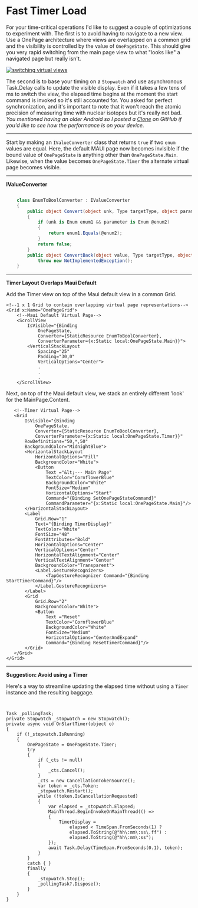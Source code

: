 # Fast Timer Load

For your time-critical operations I'd like to suggest a couple of optimizations to experiment with. The first is to avoid having to navigate to a new view. Use a OnePage architecture where views are overlapped on a common grid and the visibility is controlled by the value of `OnePageState`. This should give you very rapid switching from the main page view to what "looks like" a navigated page but really isn't. 

[![switching virtual views][1]][1]

The second is to base your timing on a `Stopwatch` and use asynchronous Task.Delay calls to update the visible display. Even if it takes a few tens of ms to switch the view, the elapsed time begins at the moment the start command is invoked so it's still accounted for. You asked for perfect synchronization, and it's important to note that it won't reach the atomic precision of measuring time with nuclear isotopes but it's really not bad. _You mentioned having an older Android so I posted a [Clone](https://github.com/IVSoftware/fast-timer-load.git) on GitHub if you'd like to see how the performance is on your device._

___

Start by making an `IValueConverter` class that returns `true` if two `enum` values are equal. Here, the default MAUI page now becomes invisible if the bound value of `OnePageState` is anything other than `OnePageState.Main`. Likewise, when the value becomes `OnePageState.Timer` the alternate virtual page becomes visible.
___

**IValueConverter**

```csharp

    class EnumToBoolConverter : IValueConverter
    {
        public object Convert(object unk, Type targetType, object parameter, CultureInfo culture)
        {
            if (unk is Enum enum1 && parameter is Enum @enum2)
            {
                return enum1.Equals(@enum2);
            }
            return false;
        }
        public object ConvertBack(object value, Type targetType, object parameter, CultureInfo culture) =>
            throw new NotImplementedException();
    }
```
___
**Timer Layout Overlaps Maui Default**
 
 Add the Timer view on top of the Maui default view in a common Grid. 

```xaml   
<!--1 x 1 Grid to contain overlapping virtual page representations-->
<Grid x:Name="OnePageGrid">
    <!--Maui Default Virtual Page-->
    <ScrollView
        IsVisible="{Binding
            OnePageState, 
            Converter={StaticResource EnumToBoolConverter}, 
            ConverterParameter={x:Static local:OnePageState.Main}}">
        <VerticalStackLayout
            Spacing="25"
            Padding="30,0"
            VerticalOptions="Center">
            .
            .
            .            
    </ScrollView>
 ```

 Next, on top of the Maui default view, we stack an entirely different 'look' for the MainPage.Content.

 ```xaml       
    <!--Timer Virtual Page-->
    <Grid
        IsVisible="{Binding
            OnePageState, 
            Converter={StaticResource EnumToBoolConverter}, 
            ConverterParameter={x:Static local:OnePageState.Timer}}"
        RowDefinitions="50,*,50"
        BackgroundColor="MidnightBlue">
        <HorizontalStackLayout
            HorizontalOptions="Fill"
            BackgroundColor="White">
            <Button
                Text ="&lt;--- Main Page" 
                TextColor="CornflowerBlue"
                BackgroundColor="White"
                FontSize="Medium"
                HorizontalOptions="Start"
                Command="{Binding SetOnePageStateCommand}"
                CommandParameter="{x:Static local:OnePageState.Main}"/>
        </HorizontalStackLayout>
        <Label
            Grid.Row="1"
            Text="{Binding TimerDisplay}"
            TextColor="White"
            FontSize="48"
            FontAttributes="Bold"
            HorizontalOptions="Center"
            VerticalOptions="Center"
            HorizontalTextAlignment="Center"
            VerticalTextAlignment="Center"
            BackgroundColor="Transparent">
            <Label.GestureRecognizers>
                <TapGestureRecognizer Command="{Binding StartTimerCommand}"/>
            </Label.GestureRecognizers>
        </Label>
        <Grid
            Grid.Row="2"
            BackgroundColor="White">
            <Button
                Text ="Reset" 
                TextColor="CornflowerBlue"
                BackgroundColor="White"
                FontSize="Medium"
                HorizontalOptions="CenterAndExpand"
                Command="{Binding ResetTimerCommand}"/>
        </Grid>
    </Grid>
</Grid>
```
___

**Suggestion: Avoid using a Timer**

Here's a way to streamline updating the elapsed time without using a `Timer` instance and the resulting baggage.

```


Task _pollingTask;
private Stopwatch _stopwatch = new Stopwatch();
private async void OnStartTimer(object o)
{
    if (!_stopwatch.IsRunning)
    {
        OnePageState = OnePageState.Timer;
        try
        {
            if (_cts != null)
            {
                _cts.Cancel();
            }
            _cts = new CancellationTokenSource();
            var token = _cts.Token;
            _stopwatch.Restart();
            while (!token.IsCancellationRequested)
            {
                var elapsed = _stopwatch.Elapsed;
                MainThread.BeginInvokeOnMainThread(() =>
                {
                    TimerDisplay =
                        elapsed < TimeSpan.FromSeconds(1) ?
                        elapsed.ToString(@"hh\:mm\:ss\.ff") :
                        elapsed.ToString(@"hh\:mm\:ss");
                });
                await Task.Delay(TimeSpan.FromSeconds(0.1), token);
            }
        }
        catch { }
        finally
        {
            _stopwatch.Stop();
            _pollingTask?.Dispose();
        }
    }
}
```


  [1]: https://i.stack.imgur.com/I2FXD.png